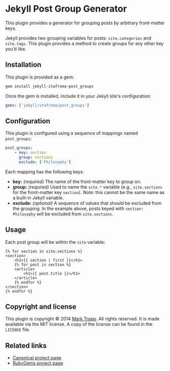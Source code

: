 # Jekyll Post Group Generator

This plugin provides a generator for grouping posts by arbitrary front-matter keys.

Jekyll provides two grouping variables for posts: `site.categories` and `site.tags`. This plugin provides a method to create groups for any other key you’d like.

## Installation

This plugin is provided as a gem:

```sh
gem install jekyll-itafroma-post_groups
```

Once the gem is installed, include it in your Jekyll site's configuration:

```yaml
gems: ['jekyll/itafroma/post_groups']
```

## Configuration

This plugin is configured using a sequence of mappings named `post_groups`:

```yaml
post_groups:
    - key: section
      group: sections
      exclude: ['Philosophy']
```

Each mapping has the following keys:

* **key:** *(required)* The name of the front-matter key to group on.
* **group:** *(required)* Used to name the `site.*` variable (e.g., `site.sections` for the front-matter key `section`). *Note:* this cannot be the same name as a built-in Jekyll variable.
* **exclude:** *(optional)* A sequence of values that should be excluded from the grouping. In the example above, posts keyed with `section: Philosophy` will be excluded from `site.sections`.

## Usage

Each post group will be within the `site` variable:

```liquid
{% for section in site.sections %}
<section>
    <h1>{{ section | first }}</h1>
    {% for post in section %}
    <article>
        <h1>{{ post.title }}</h1>
    </article>
    {% endfor %}
</section>
{% endfor %}
```

## Copyright and license

This plugin is copyright © 2014 [Mark Trapp][1]. All rights reserved. It is made
available via the MIT license. A copy of the license can be found in the
`LICENSE` file.

## Related links

* [Canonical project page][2]
* [RubyGems project page][3]

[1]: http://marktrapp.com "Mark Trapp’s website"
[2]: http://marktrapp.com/projects/jekyll-post-groups "Jekyll Indentation Filter project page"
[3]: https://rubygems.org/gems/jekyll-itafroma-post_groups "RubyGems project page"
